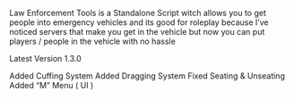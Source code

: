 Law Enforcement Tools is a Standalone Script witch allows you to get people into emergency vehicles and its good for roleplay because I’ve noticed servers that make you get in the vehicle but now you can put players / people in the vehicle with no hassle

Latest Version 1.3.0

Added Cuffing System
Added Dragging System
Fixed Seating & Unseating
Added “M” Menu ( UI )
